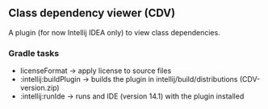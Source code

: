 Class dependency viewer (CDV)
-----------------------------
A plugin (for now Intellij IDEA only) to view class dependencies.

### Gradle tasks
- licenseFormat -> apply license to source files
- :intellij:buildPlugin -> builds the plugin in intellij/build/distributions (CDV-version.zip)
- :intellij:runIde -> runs and IDE (version 14.1) with the plugin installed
